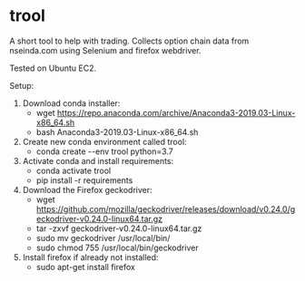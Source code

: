 # trool

A short tool to help with trading. Collects option chain data from nseinda.com using Selenium and firefox webdriver.

Tested on Ubuntu EC2.

Setup:

1. Download conda installer:
    * wget https://repo.anaconda.com/archive/Anaconda3-2019.03-Linux-x86_64.sh
    * bash Anaconda3-2019.03-Linux-x86_64.sh
2. Create new conda environment called trool:
    * conda create --env trool python=3.7
3. Activate conda and install requirements:
    * conda activate trool
    * pip install -r requirements
4. Download the Firefox geckodriver:
    * wget https://github.com/mozilla/geckodriver/releases/download/v0.24.0/geckodriver-v0.24.0-linux64.tar.gz
    * tar -zxvf geckodriver-v0.24.0-linux64.tar.gz
    * sudo mv geckodriver /usr/local/bin/
    * sudo chmod 755 /usr/local/bin/geckodriver
5. Install firefox if already not installed:
    * sudo apt-get install firefox
